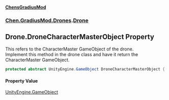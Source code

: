 
#### [ChensGradiusMod](index 'index')

### [Chen.GradiusMod.Drones](Y_iPobZkdIiJ9feSuBjDaQ 'Chen.GradiusMod.Drones').[Drone](o+an11PxrqGB40HSHXgvpQ 'Chen.GradiusMod.Drones.Drone')

## Drone.DroneCharacterMasterObject Property
This refers to the CharacterMaster GameObject of the drone.  
Implement this method in the drone class and have it return the CharacterMaster GameObject.  
```csharp
protected abstract UnityEngine.GameObject DroneCharacterMasterObject { get; }
```

#### Property Value
[UnityEngine.GameObject](https://docs.microsoft.com/en-us/dotnet/api/UnityEngine.GameObject 'UnityEngine.GameObject')

